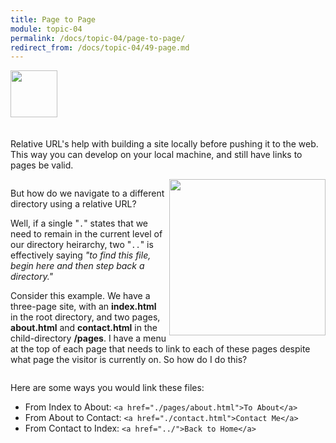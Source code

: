 ```yaml
---
title: Page to Page
module: topic-04
permalink: /docs/topic-04/page-to-page/
redirect_from: /docs/topic-04/49-page.md
---
```


<img src="./../../../img/arrow-divider.svg" style="width: 75px; border: none; margin: 0px 0 20px 0" />

Relative URL's help with building a site locally before pushing it to the web. This way you can develop on your local machine, and still have links to pages be valid.

<div style="display: inline-block; width: 100%;">
  <img src="../img/directory-relative-urls.jpg" style="float: right; width: 250px; margin: 0 0 5px 5px; border: none" />

  <p>But how do we navigate to a different directory using a relative URL?</p>
  <p>Well, if a single "<code>.</code>" states that we need to remain in the current level of our directory heirarchy, two "<code>..</code>" is effectively saying <i>"to find this file, begin here and then step back a directory."</i></p>

  <p>Consider this example. We have a three-page site, with an <b>index.html</b> in the root directory, and two pages, <b>about.html</b> and <b>contact.html</b> in the child-directory <b>/pages</b>. I have a menu at the top of each page that needs to link to each of these pages despite what page the visitor is currently on. So how do I do this?</p>
</div>

Here are some ways you would link these files:
- From Index to About: `<a href="./pages/about.html">To About</a>`
- From About to Contact: `<a href="./contact.html">Contact Me</a>`
- From Contact to Index: `<a href="../">Back to Home</a>`
